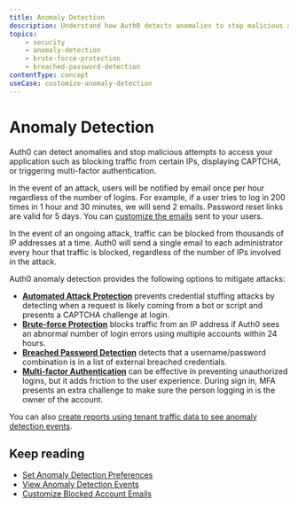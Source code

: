 ```yaml
---
title: Anomaly Detection
description: Understand how Auth0 detects anomalies to stop malicious attempts to access your application, alert you and your users of suspicious activity, and block further login attempts. 
topics:
    - security
    - anomaly-detection
    - brute-force-protection
    - breached-password-detection
contentType: concept
useCase: customize-anomaly-detection
---
```

# Anomaly Detection

Auth0 can detect anomalies and stop malicious attempts to access your application such as blocking traffic from certain IPs, displaying CAPTCHA, or triggering multi-factor authentication. 

In the event of an attack, users will be notified by email once per hour regardless of the number of logins. For example, if a user tries to log in 200 times in 1 hour and 30 minutes, we will send 2 emails. Password reset links are valid for 5 days. You can [customize the emails](/anomaly-detection/guides/customize-blocked-account-emails) sent to your users.

In the event of an ongoing attack, traffic can be blocked from thousands of IP addresses at a time. Auth0 will send a single email to each administrator every hour that traffic is blocked, regardless of the number of IPs involved in the attack. 

Auth0 anomaly detection provides the following options to mitigate attacks: 

* [**Automated Attack Protection**](/anomaly-detection/concepts/credential-stuffing) prevents credential stuffing attacks by detecting when a request is likely coming from a bot or script and presents a CAPTCHA challenge at login. 
* [**Brute-force Protection**](/anomaly-detection/concepts/brute-force-protection) blocks traffic from an IP address if Auth0 sees an abnormal number of login errors using multiple accounts within 24 hours. 
* [**Breached Password Detection**](/anomaly-detection/concepts/breached-passwords) detects that a username/password combination is in a list of external breached credentials.
* [**Multi-factor Authentication**](/mfa) can be effective in preventing unauthorized logins, but it adds friction to the user experience. During sign in, MFA presents an extra challenge to make sure the person logging in is the owner of the account.     

You can also [create reports using tenant traffic data to see anomaly detection events](/anomaly-detection/guides/view-anomaly-detection-events).

## Keep reading

* [Set Anomaly Detection Preferences](/anomaly-detection/guides/set-anomaly-detection-preferences)
* [View Anomaly Detection Events](/anomaly-detection/guides/view-anomaly-detection-events)
* [Customize Blocked Account Emails](/anomaly-detection/guides/customize-blocked-account-emails)

